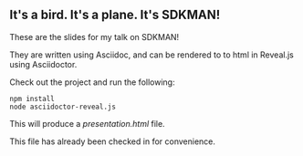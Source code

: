 ## It's a bird. It's a plane. It's SDKMAN!

These are the slides for my talk on SDKMAN!

They are written using Asciidoc, and can be rendered to to html in Reveal.js using Asciidoctor.

Check out the project and run the following:

    npm install
    node asciidoctor-reveal.js

This will produce a _presentation.html_ file.

This file has already been checked in for convenience.
